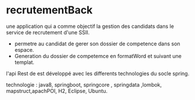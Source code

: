 # recrutementBack 
une application qui a comme objectif la gestion des candidats dans le service de recrutement d'une SSII.
* permetre au candidat de gerer son dossier de competence dans son espace.
* Generation du dossier de competemce en formatWord et suivant une templat.

l'api Rest de est développé avec les differents technologies du socle spring.

technologie : 
java8, springboot, springcore , springdata ,lombok, mapstruct,apachPOI, H2, Eclipse, Ubuntu.
